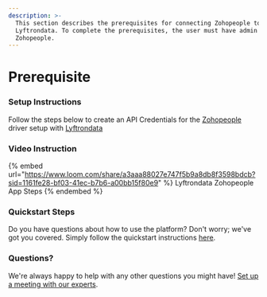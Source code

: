 ```yaml
---
description: >-
  This section describes the prerequisites for connecting Zohopeople to
  Lyftrondata. To complete the prerequisites, the user must have admin access to
  Zohopeople.
---
```


# Prerequisite

<mark style="color:blue;"></mark>

### Setup Instructions

Follow the steps below to create an API Credentials for the [Zohopeople](https://www.lyftrondata.com/integration/finance-analytics/zoho-people/) driver setup with [Lyftrondata](https://www.lyftrondata.com)

### Video Instruction

{% embed url="https://www.loom.com/share/a3aaa88027e747f5b9a8db8f3598bdcb?sid=1161fe28-bf03-41ec-b7b6-a00bb15f80e9" %}
Lyftrondata Zohopeople App Steps
{% endembed %}

### Quickstart Steps

Do you have questions about how to use the platform? Don't worry; we've got you covered. Simply follow the quickstart instructions [here](README.md).

### Questions? <a href="#questions" id="questions"></a>

We're always happy to help with any other questions you might have! [Set up a meeting with our experts](https://www.lyftrondata.com/book-a-meeting/).

